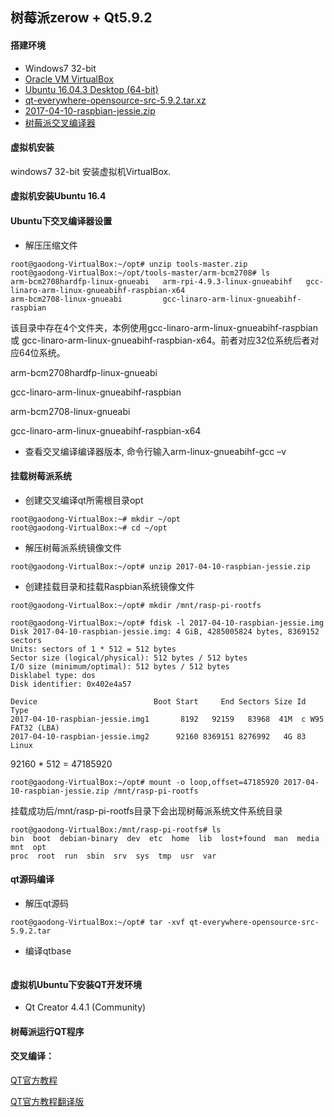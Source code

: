 
## 树莓派zerow + Qt5.9.2

#### 搭建环境
- Windows7 32-bit
- [Oracle VM VirtualBox](https://www.virtualbox.org/)
- [Ubuntu 16.04.3 Desktop (64-bit)](http://releases.ubuntu.com/16.04/ubuntu-16.04.3-desktop-amd64.iso.torrent?_ga=2.253121097.1318740821.1512544173-1116467422.1493000235)
- [qt-everywhere-opensource-src-5.9.2.tar.xz](http://download.qt.io/archive/qt/5.9/5.9.2/single/qt-everywhere-opensource-src-5.9.2.tar.xz)
- [2017-04-10-raspbian-jessie.zip](https://downloads.raspberrypi.org/raspbian/images/raspbian-2017-04-10/2017-04-10-raspbian-jessie.zip)
- [树莓派交叉编译器](https://github.com/raspberrypi/tools)

#### 虚拟机安装
windows7 32-bit 安装虚拟机VirtualBox.

#### 虚拟机安装Ubuntu 16.4

#### Ubuntu下交叉编译器设置

- 解压压缩文件
```
root@gaodong-VirtualBox:~/opt# unzip tools-master.zip
root@gaodong-VirtualBox:~/opt/tools-master/arm-bcm2708# ls
arm-bcm2708hardfp-linux-gnueabi   arm-rpi-4.9.3-linux-gnueabihf   gcc-linaro-arm-linux-gnueabihf-raspbian-x64
arm-bcm2708-linux-gnueabi         gcc-linaro-arm-linux-gnueabihf-raspbian

```

  该目录中存在4个文件夹，本例使用gcc-linaro-arm-linux-gnueabihf-raspbian 或 gcc-linaro-arm-linux-gnueabihf-raspbian-x64。前者对应32位系统后者对应64位系统。
  
  arm-bcm2708hardfp-linux-gnueabi
  
  gcc-linaro-arm-linux-gnueabihf-raspbian
  
  arm-bcm2708-linux-gnueabi
  
  gcc-linaro-arm-linux-gnueabihf-raspbian-x64

- 查看交叉编译编译器版本, 命令行输入arm-linux-gnueabihf-gcc –v 

#### 挂载树莓派系统

- 创建交叉编译qt所需根目录opt
````
root@gaodong-VirtualBox:~# mkdir ~/opt
root@gaodong-VirtualBox:~# cd ~/opt
````

- 解压树莓派系统镜像文件
```
root@gaodong-VirtualBox:~/opt# unzip 2017-04-10-raspbian-jessie.zip
```

- 创建挂载目录和挂载Raspbian系统镜像文件
```
root@gaodong-VirtualBox:~/opt# mkdir /mnt/rasp-pi-rootfs

root@gaodong-VirtualBox:~/opt# fdisk -l 2017-04-10-raspbian-jessie.img 
Disk 2017-04-10-raspbian-jessie.img: 4 GiB, 4285005824 bytes, 8369152 sectors
Units: sectors of 1 * 512 = 512 bytes
Sector size (logical/physical): 512 bytes / 512 bytes
I/O size (minimum/optimal): 512 bytes / 512 bytes
Disklabel type: dos
Disk identifier: 0x402e4a57

Device                          Boot Start     End Sectors Size Id Type
2017-04-10-raspbian-jessie.img1       8192   92159   83968  41M  c W95 FAT32 (LBA)
2017-04-10-raspbian-jessie.img2      92160 8369151 8276992   4G 83 Linux
```

92160 * 512 = 47185920
```
root@gaodong-VirtualBox:~/opt# mount -o loop,offset=47185920 2017-04-10-raspbian-jessie.zip /mnt/rasp-pi-rootfs
```
挂载成功后/mnt/rasp-pi-rootfs目录下会出现树莓派系统文件系统目录
```
root@gaodong-VirtualBox:/mnt/rasp-pi-rootfs# ls
bin  boot  debian-binary  dev  etc  home  lib  lost+found  man  media  mnt  opt  
proc  root  run  sbin  srv  sys  tmp  usr  var
```

#### qt源码编译
- 解压qt源码
```
root@gaodong-VirtualBox:~/opt# tar -xvf qt-everywhere-opensource-src-5.9.2.tar
```
- 编译qtbase
```

```

#### 虚拟机Ubuntu下安装QT开发环境
- Qt Creator 4.4.1 (Community)

#### 树莓派运行QT程序



#### 交叉编译：
[QT官方教程](https://wiki.qt.io/Raspberry_Pi_Beginners_Guide)

[QT官方教程翻译版](http://blog.diveinedu.com/%E6%A0%91%E8%8E%93%E6%B4%BE%E4%B8%8Aqt5%E4%BA%A4%E5%8F%89%E7%BC%96%E8%AF%91%E7%A7%BB%E6%A4%8D%E6%96%B0%E6%89%8B%E6%8C%87%E5%8D%97/)
